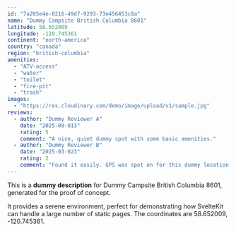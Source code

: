 ```yaml
---
id: "7a205e4e-0216-49d7-9293-73e456453c8a"
name: "Dummy Campsite British Columbia 8601"
latitude: 58.652009
longitude: -120.745361
continent: "north-america"
country: "canada"
region: "british-columbia"
amenities:
  - "ATV-access"
  - "water"
  - "toilet"
  - "fire-pit"
  - "trash"
images:
  - "https://res.cloudinary.com/demo/image/upload/v1/sample.jpg"
reviews:
  - author: "Dummy Reviewer A"
    date: "2025-09-013"
    rating: 5
    comment: "A nice, quiet dummy spot with some basic amenities."
  - author: "Dummy Reviewer B"
    date: "2025-03-023"
    rating: 2
    comment: "Found it easily. GPS was spot on for this dummy location."
---
```


This is a **dummy description** for Dummy Campsite British Columbia 8601, generated for the proof of concept.

It provides a serene environment, perfect for demonstrating how SvelteKit can handle a large number of static pages. The coordinates are 58.652009, -120.745361.
